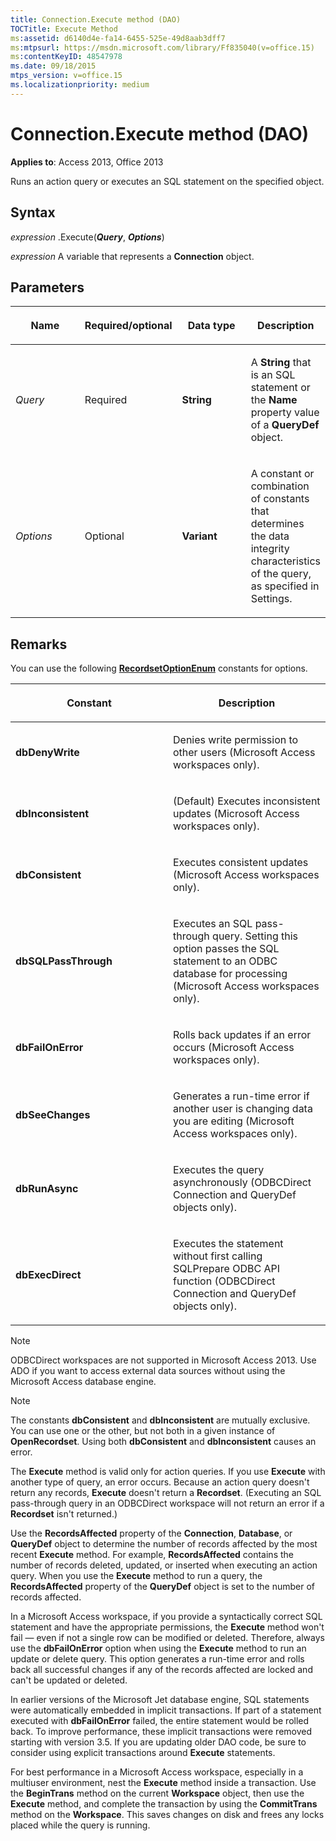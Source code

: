 ```yaml
---
title: Connection.Execute method (DAO)
TOCTitle: Execute Method
ms:assetid: d6140d4e-fa14-6455-525e-49d8aab3dff7
ms:mtpsurl: https://msdn.microsoft.com/library/Ff835040(v=office.15)
ms:contentKeyID: 48547978
ms.date: 09/18/2015
mtps_version: v=office.15
ms.localizationpriority: medium
---
```


# Connection.Execute method (DAO)

**Applies to**: Access 2013, Office 2013

Runs an action query or executes an SQL statement on the specified object.

## Syntax

*expression* .Execute(***Query***, ***Options***)

*expression* A variable that represents a **Connection** object.

## Parameters

<table>
<colgroup>
<col style="width: 25%" />
<col style="width: 25%" />
<col style="width: 25%" />
<col style="width: 25%" />
</colgroup>
<thead>
<tr class="header">
<th><p>Name</p></th>
<th><p>Required/optional</p></th>
<th><p>Data type</p></th>
<th><p>Description</p></th>
</tr>
</thead>
<tbody>
<tr class="odd">
<td><p><em>Query</em></p></td>
<td><p>Required</p></td>
<td><p><strong>String</strong></p></td>
<td><p>A <strong>String</strong> that is an SQL statement or the <strong>Name</strong> property value of a <strong>QueryDef</strong> object.</p></td>
</tr>
<tr class="even">
<td><p><em>Options</em></p></td>
<td><p>Optional</p></td>
<td><p><strong>Variant</strong></p></td>
<td><p>A constant or combination of constants that determines the data integrity characteristics of the query, as specified in Settings.</p></td>
</tr>
</tbody>
</table>


## Remarks

You can use the following **[RecordsetOptionEnum](recordsetoptionenum-enumeration-dao.md)** constants for options.

<table>
<colgroup>
<col style="width: 50%" />
<col style="width: 50%" />
</colgroup>
<thead>
<tr class="header">
<th><p>Constant</p></th>
<th><p>Description</p></th>
</tr>
</thead>
<tbody>
<tr class="odd">
<td><p><strong>dbDenyWrite</strong></p></td>
<td><p>Denies write permission to other users (Microsoft Access workspaces only).</p></td>
</tr>
<tr class="even">
<td><p><strong>dbInconsistent</strong></p></td>
<td><p>(Default) Executes inconsistent updates (Microsoft Access workspaces only).</p></td>
</tr>
<tr class="odd">
<td><p><strong>dbConsistent</strong></p></td>
<td><p>Executes consistent updates (Microsoft Access workspaces only).</p></td>
</tr>
<tr class="even">
<td><p><strong>dbSQLPassThrough</strong></p></td>
<td><p>Executes an SQL pass-through query. Setting this option passes the SQL statement to an ODBC database for processing (Microsoft Access workspaces only).</p></td>
</tr>
<tr class="odd">
<td><p><strong>dbFailOnError</strong></p></td>
<td><p>Rolls back updates if an error occurs (Microsoft Access workspaces only).</p></td>
</tr>
<tr class="even">
<td><p><strong>dbSeeChanges</strong></p></td>
<td><p>Generates a run-time error if another user is changing data you are editing (Microsoft Access workspaces only).</p></td>
</tr>
<tr class="odd">
<td><p><strong>dbRunAsync</strong></p></td>
<td><p>Executes the query asynchronously (ODBCDirect Connection and QueryDef objects only).</p></td>
</tr>
<tr class="even">
<td><p><strong>dbExecDirect</strong></p></td>
<td><p>Executes the statement without first calling SQLPrepare ODBC API function (ODBCDirect Connection and QueryDef objects only).</p></td>
</tr>
</tbody>
</table>

> [!NOTE]
> ODBCDirect workspaces are not supported in Microsoft Access 2013. Use ADO if you want to access external data sources without using the Microsoft Access database engine.

> [!NOTE]
> The constants **dbConsistent** and **dbInconsistent** are mutually exclusive. You can use one or the other, but not both in a given instance of **OpenRecordset**. Using both **dbConsistent** and **dbInconsistent** causes an error.

The **Execute** method is valid only for action queries. If you use **Execute** with another type of query, an error occurs. Because an action query doesn't return any records, **Execute** doesn't return a **Recordset**. (Executing an SQL pass-through query in an ODBCDirect workspace will not return an error if a **Recordset** isn't returned.)

Use the **RecordsAffected** property of the **Connection**, **Database**, or **QueryDef** object to determine the number of records affected by the most recent **Execute** method. For example, **RecordsAffected** contains the number of records deleted, updated, or inserted when executing an action query. When you use the **Execute** method to run a query, the **RecordsAffected** property of the **QueryDef** object is set to the number of records affected.

In a Microsoft Access workspace, if you provide a syntactically correct SQL statement and have the appropriate permissions, the **Execute** method won't fail — even if not a single row can be modified or deleted. Therefore, always use the **dbFailOnError** option when using the **Execute** method to run an update or delete query. This option generates a run-time error and rolls back all successful changes if any of the records affected are locked and can't be updated or deleted.

In earlier versions of the Microsoft Jet database engine, SQL statements were automatically embedded in implicit transactions. If part of a statement executed with **dbFailOnError** failed, the entire statement would be rolled back. To improve performance, these implicit transactions were removed starting with version 3.5. If you are updating older DAO code, be sure to consider using explicit transactions around **Execute** statements.

For best performance in a Microsoft Access workspace, especially in a multiuser environment, nest the **Execute** method inside a transaction. Use the **BeginTrans** method on the current **Workspace** object, then use the **Execute** method, and complete the transaction by using the **CommitTrans** method on the **Workspace**. This saves changes on disk and frees any locks placed while the query is running.


